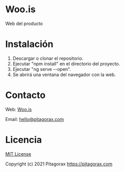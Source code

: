 # Woo.is
Web del producto

# Instalación
1. Descargar o clonar el repositorio.
2. Ejecutar "npm install" en el directorio del proyecto.
3. Ejecutar "ng serve --open".
4. Se abrirá una ventana del navegador con la web.

# Contacto
Web: [Woo.is](https://www.woo.is)

Email: hello@pitagorax.com

# Licencia
[MIT License](https://opensource.org/licenses/MIT)

Copyright (c) 2021 Pitagorax <https://pitagorax.com>
